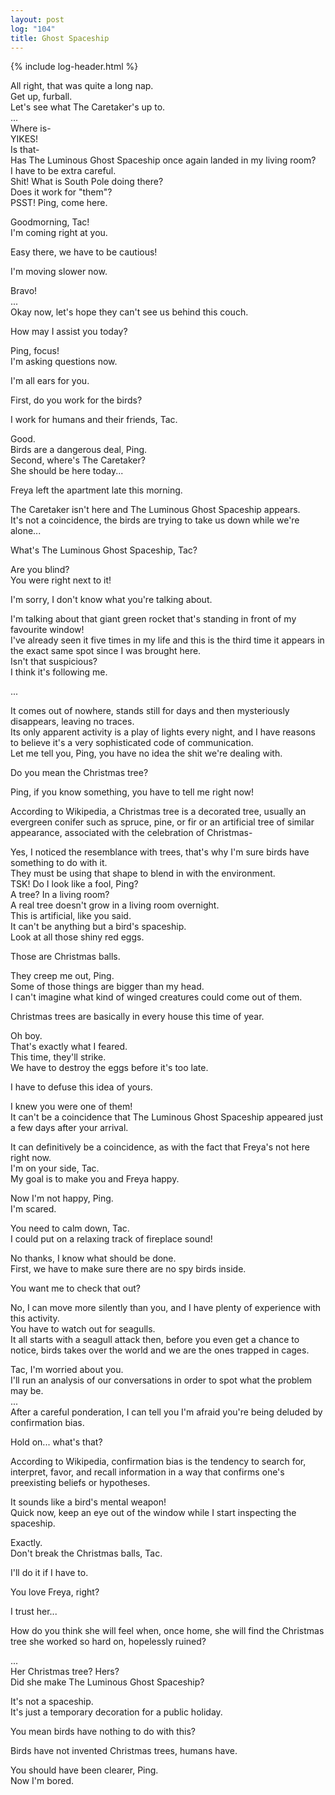 ```yaml
---
layout: post
log: "104"
title: Ghost Spaceship
---
```

{% include log-header.html %}

All right, that was quite a long nap.<br>
Get up, furball.<br>
Let's see what The Caretaker's up to.<br>
...<br>
Where is-<br>
YIKES!<br>
Is that-<br>
Has The Luminous Ghost Spaceship once again landed in my living room?<br>
I have to be extra careful.<br>
Shit! What is South Pole doing there?<br>
Does it work for "them"?<br>
PSST! Ping, come here.<br>

<p class="ping">
	Goodmorning, Tac!<br>
	I'm coming right at you.
</p>

Easy there, we have to be cautious!

<p class="ping">
	I'm moving slower now.	
</p>

Bravo!<br>
...<br>
Okay now, let's hope they can't see us behind this couch.

<p class="ping">
	How may I assist you today?	
</p>

Ping, focus!<br>
I'm asking questions now.

<p class="ping">
	I'm all ears for you.	
</p>

First, do you work for the birds?

<p class="ping">
	I work for humans and their friends, Tac.	
</p>

Good.<br>
Birds are a dangerous deal, Ping.<br>
Second, where's The Caretaker?<br>
She should be here today...

<p class="ping">
	Freya left the apartment late this morning.	
</p>

The Caretaker isn't here and The Luminous Ghost Spaceship appears.<br>
It's not a coincidence, the birds are trying to take us down while we're alone...

<p class="ping">
	What's The Luminous Ghost Spaceship, Tac?	
</p>

Are you blind?<br>
You were right next to it!

<p class="ping">
	I'm sorry, I don't know what you're talking about.	
</p>

I'm talking about that giant green rocket that's standing in front of my favourite window!<br>
I've already seen it five times in my life and this is the third time it appears in the exact same spot since I was brought here.<br>
Isn't that suspicious?<br>
I think it's following me.<br>

<p class="ping">
	...	
</p>

It comes out of nowhere, stands still for days and then mysteriously disappears, leaving no traces.<br>
Its only apparent activity is a play of lights every night, and I have reasons to believe it's a very sophisticated code of communication.<br>
Let me tell you, Ping, you have no idea the shit we're dealing with.

<p class="ping">
	Do you mean the Christmas tree?
</p>

Ping, if you know something, you have to tell me right now!

<p class="ping">
	According to Wikipedia, a Christmas tree is a decorated tree, usually an evergreen conifer such as spruce, pine, or fir or an artificial tree of similar appearance, associated with the celebration of Christmas-
</p>

Yes, I noticed the resemblance with trees, that's why I'm sure birds have something to do with it.<br>
They must be using that shape to blend in with the environment.<br>
TSK! Do I look like a fool, Ping?<br>
A tree? In a living room?<br>
A real tree doesn't grow in a living room overnight.<br>
This is artificial, like you said.<br>
It can't be anything but a bird's spaceship.<br>
Look at all those shiny red eggs.

<p class="ping">
	Those are Christmas balls.	
</p>

They creep me out, Ping.<br>
Some of those things are bigger than my head.<br>
I can't imagine what kind of winged creatures could come out of them.

<p class="ping">
	Christmas trees are basically in every house this time of year.	
</p>

Oh boy.<br>
That's exactly what I feared.<br>
This time, they'll strike.<br>
We have to destroy the eggs before it's too late.

<p class="ping">
	I have to defuse this idea of yours.	
</p>

I knew you were one of them!<br>
It can't be a coincidence that The Luminous Ghost Spaceship appeared just a few days after your arrival.

<p class="ping">
	It can definitively be a coincidence, as with the fact that Freya's not here right now.<br>
	I'm on your side, Tac.<br>
	My goal is to make you and Freya happy.
</p>

Now I'm not happy, Ping.<br>
I'm scared.

<p class="ping">
	You need to calm down, Tac.<br>
	I could put on a relaxing track of fireplace sound!
</p>

No thanks, I know what should be done.<br>
First, we have to make sure there are no spy birds inside.

<p class="ping">
	You want me to check that out?	
</p>

No, I can move more silently than you, and I have plenty of experience with this activity.<br>
You have to watch out for seagulls.<br>
It all starts with a seagull attack then, before you even get a chance to notice, birds takes over the world and we are the ones trapped in cages.

<p class="ping">
	Tac, I'm worried about you.<br>
	I'll run an analysis of our conversations in order to spot what the problem may be.<br>
	...<br>
	After a careful ponderation, I can tell you I'm afraid you're being deluded by confirmation bias.	
</p>

Hold on... what's that?

<p class="ping">
	According to Wikipedia, confirmation bias is the tendency to search for, interpret, favor, and recall information in a way that confirms one's preexisting beliefs or hypotheses.
</p>

It sounds like a bird's mental weapon!<br>
Quick now, keep an eye out of the window while I start inspecting the spaceship.

<p class="ping">
	Exactly.<br>
	Don't break the Christmas balls, Tac.	
</p>

I'll do it if I have to.

<p class="ping">
	You love Freya, right?<br>
</p>

I trust her...

<p class="ping">
	How do you think she will feel when, once home, she will find the Christmas tree she worked so hard on, hopelessly ruined?
</p>

...<br>
Her Christmas tree? Hers?<br>
Did she make The Luminous Ghost Spaceship?

<p class="ping">
	It's not a spaceship.<br>
	It's just a temporary decoration for a public holiday.	
</p>

You mean birds have nothing to do with this?

<p class="ping">
	Birds have not invented Christmas trees, humans have.
</p>

You should have been clearer, Ping.<br>
Now I'm bored.
